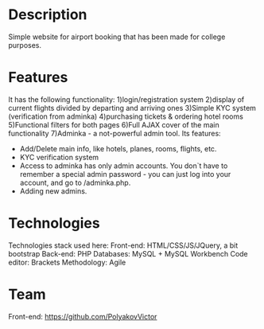 # Description
Simple website for airport booking that has been made for college purposes. 

# Features
It has the following functionality:
1)login/registration system
2)display of current flights divided by departing and arriving ones
3)Simple KYC system (verification from adminka)
4)purchasing tickets & ordering hotel rooms
5)Functional filters for both pages
6)Full AJAX cover of the main functionality
7)Adminka - a not-powerful admin tool. Its features:
* Add/Delete main info, like hotels, planes, rooms, flights, etc.
* KYC verification system
* Access to adminka has only admin accounts. You don`t have to remember a special admin password - you can just log into your account,
and go to /adminka.php.
* Adding new admins. 

# Technologies
Technologies stack used here:
Front-end: HTML/CSS/JS/JQuery, a bit bootstrap
Back-end: PHP 
Databases: MySQL + MySQL Workbench
Code editor: Brackets
Methodology: Agile

# Team
Front-end: https://github.com/PolyakovVictor

